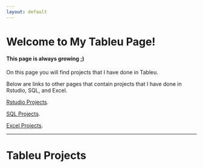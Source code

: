 ```yaml
---
layout: default
---
```


# Welcome to My Tableu Page!
#### This page is always growing ;)

On this page you will find projects that I have done in Tableu.

Below are links to other pages that contain projects that I have done in Rstudio, SQL, and Excel.

[Rstudio Projects](./index.html).

[SQL Projects](./another-page2.html).

[Excel Projects](./another-page3.html).

---
# Tableu Projects

